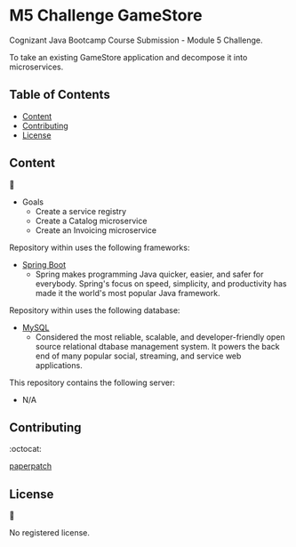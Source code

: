 # M5 Challenge GameStore

Cognizant Java Bootcamp Course Submission - Module 5 Challenge.

To take an existing GameStore application and decompose it into microservices.

## Table of Contents

* [Content](#content)
* [Contributing](#contributing)
* [License](#license)

## Content
:floppy_disk:

- Goals
  - Create a service registry
  - Create a Catalog microservice
  - Create an Invoicing microservice

Repository within uses the following frameworks:
- [Spring Boot](https://spring.io/)
    - Spring makes programming Java quicker, easier, and safer for everybody. Spring's focus on speed, simplicity, and productivity has made it the world's most popular Java framework.

Repository within uses the following database:

- [MySQL](https://www.mysql.com/)
    - Considered the most reliable, scalable, and developer-friendly open source relational dtabase management system. It powers the back end of many popular social, streaming, and service web applications.

This repository contains the following server:

- N/A

## Contributing

:octocat:

[paperpatch](https://github.com/paperpatch) </br>

## License

:receipt:

No registered license.